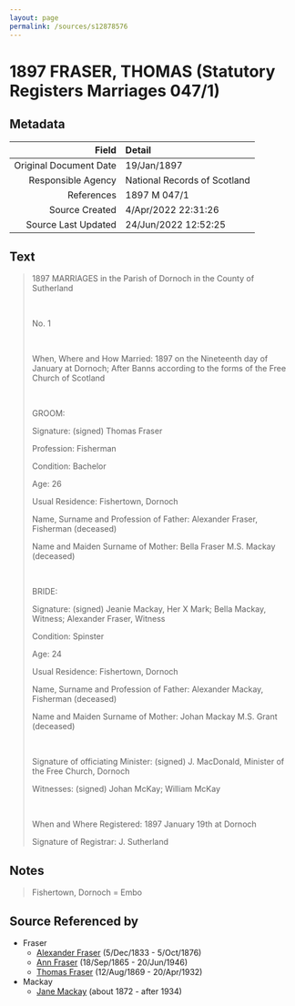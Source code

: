 ```yaml
---
layout: page
permalink: /sources/s12878576
---
```


# 1897 FRASER, THOMAS (Statutory Registers Marriages 047/1)

## Metadata

Field | Detail
---:|:---
Original Document Date | 19/Jan/1897
Responsible Agency | National Records of Scotland
References | 1897 M 047/1
Source Created | 4/Apr/2022 22:31:26
Source Last Updated | 24/Jun/2022 12:52:25

## Text

> 1897 MARRIAGES in the Parish of Dornoch in the County of Sutherland
>
> <br/>
>
> No. 1
>
> <br/>
>
> When, Where and How Married: 1897 on the Nineteenth day of January at Dornoch; After Banns according to the forms of the Free Church of Scotland
>
> <br/>
>
> GROOM:
>
> Signature: (signed) Thomas Fraser
>
> Profession: Fisherman
>
> Condition: Bachelor
>
> Age: 26
>
> Usual Residence: Fishertown, Dornoch
>
> Name, Surname and Profession of Father: Alexander Fraser, Fisherman (deceased)
>
> Name and Maiden Surname of Mother: Bella Fraser M.S. Mackay (deceased)
>
> <br/>
>
> BRIDE:
>
> Signature: (signed) Jeanie Mackay, Her X Mark; Bella Mackay, Witness; Alexander Fraser, Witness
>
> Condition: Spinster
>
> Age: 24
>
> Usual Residence: Fishertown, Dornoch
>
> Name, Surname and Profession of Father: Alexander Mackay, Fisherman (deceased)
>
> Name and Maiden Surname of Mother: Johan Mackay M.S. Grant (deceased)
>
> <br/>
>
> Signature of officiating Minister: (signed) J. MacDonald, Minister of the Free Church, Dornoch
>
> Witnesses: (signed) Johan McKay; William McKay
>
> <br/>
>
> When and Where Registered: 1897 January 19th at Dornoch
>
> Signature of Registrar: J. Sutherland
>

## Notes

> Fishertown, Dornoch = Embo
>


## Source Referenced by

* Fraser
  * [Alexander Fraser](../people/@97086424@-alexander-fraser-b1833-12-5-d1876-10-5.md) (5/Dec/1833 - 5/Oct/1876)
  * [Ann Fraser](../people/@70425788@-ann-fraser-b1865-9-18-d1946-6-20.md) (18/Sep/1865 - 20/Jun/1946)
  * [Thomas Fraser](../people/@69725432@-thomas-fraser-b1869-8-12-d1932-4-20.md) (12/Aug/1869 - 20/Apr/1932)
* Mackay
  * [Jane Mackay](../people/@33561724@-jane-mackay-b1872-d1934.md) (about 1872 - after 1934)

